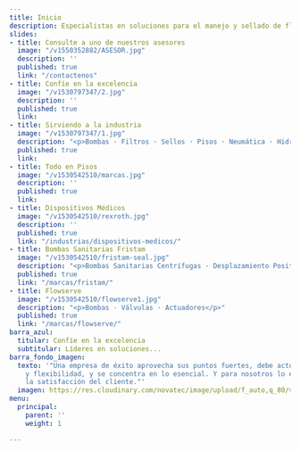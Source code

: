 ```yaml
---
title: Inicio
description: Especialistas en soluciones para el manejo y sellado de fluidos
slides:
- title: Consulte a uno de nuestros asesores
  image: "/v1550352882/ASESOR.jpg"
  description: ''
  published: true
  link: "/contactenos"
- title: Confíe en la excelencia
  image: "/v1530797347/2.jpg"
  description: ''
  published: true
  link: 
- title: Sirviendo a la industria
  image: "/v1530797347/1.jpg"
  description: "<p>Bombas · Filtros · Sellos · Pisos · Neumática · Hidráulica</p>"
  published: true
  link: 
- title: Todo en Pisos
  image: "/v1530542510/marcas.jpg"
  description: ''
  published: true
  link: 
- title: Dispositivos Médicos
  image: "/v1530542510/rexroth.jpg"
  description: ''
  published: true
  link: "/industrias/dispositivos-medicos/"
- title: Bombas Sanitarias Fristam
  image: "/v1530542510/fristam-seal.jpg"
  description: "<p>Bombas Sanitarias Centrífugas · Desplazamiento Positivas · Mezcladoras</p>"
  published: true
  link: "/marcas/fristam/"
- title: Flowserve
  image: "/v1530542510/flowserve1.jpg"
  description: "<p>Bombas · Válvulas · Actuadores</p>"
  published: true
  link: "/marcas/flowserve/"
barra_azul:
  titular: Confíe en la excelencia
  subtitular: Líderes en soluciones...
barra_fondo_imagen:
  texto: '"Una empresa de éxito aprovecha sus puntos fuertes, debe actuar con rapidez
    y flexibilidad, y se concentra en lo esencial. Y para nosotros lo esencial es
    la satisfacción del cliente."'
  imagen: https://res.cloudinary.com/novatec/image/upload/f_auto,q_80/v1530333582/slide3-dark.jpg
menu:
  principal:
    parent: ''
    weight: 1

---
```

